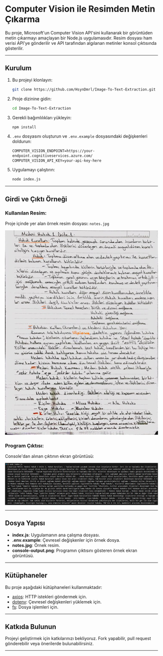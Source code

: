 # Computer Vision ile Resimden Metin Çıkarma

Bu proje, Microsoft'un Computer Vision API'sini kullanarak bir görüntüden metin çıkarmayı amaçlayan bir Node.js uygulamasıdır. Resim dosyası ham verisi API'ye gönderilir ve API tarafından algılanan metinler konsol çıktısında gösterilir.

---

## Kurulum

1. Bu projeyi klonlayın:
    ```bash
    git clone https://github.com/HsynDmrl/Image-To-Text-Extraction.git
    ```

2. Proje dizinine gidin:
    ```bash
    cd Image-To-Text-Extraction
    ```

3. Gerekli bağımlılıkları yükleyin:
    ```bash
    npm install
    ```

4. `.env` dosyasını oluşturun ve `.env.example` dosyasındaki değişkenleri doldurun:
    ```plaintext
    COMPUTER_VISION_ENDPOINT=https://your-endpoint.cognitiveservices.azure.com/
    COMPUTER_VISION_API_KEY=your-api-key-here
    ```

5. Uygulamayı çalıştırın:
    ```bash
    node index.js
    ```

---

## Girdi ve Çıktı Örneği

### Kullanılan Resim:
Proje içinde yer alan örnek resim dosyası: `notes.jpg`

![Girdi Resmi](./notes.jpg)

### Program Çıktısı:
Console'dan alınan çıktının ekran görüntüsü:

![Program Çıktısı](./console-output.png)

---

## Dosya Yapısı

- **index.js**: Uygulamanın ana çalışma dosyası.
- **.env.example**: Çevresel değişkenler için örnek dosya.
- **notes.jpg**: Örnek resim.
- **console-output.png**: Programın çıktısını gösteren örnek ekran görüntüsü.

---

## Kütüphaneler

Bu proje aşağıdaki kütüphaneleri kullanmaktadır:

- [axios](https://github.com/axios/axios): HTTP istekleri göndermek için.
- [dotenv](https://github.com/motdotla/dotenv): Çevresel değişkenleri yüklemek için.
- [fs](https://nodejs.org/api/fs.html): Dosya işlemleri için.

---

## Katkıda Bulunun

Projeyi geliştirmek için katkılarınızı bekliyoruz. Fork yapabilir, pull request gönderebilir veya önerilerde bulunabilirsiniz.

---